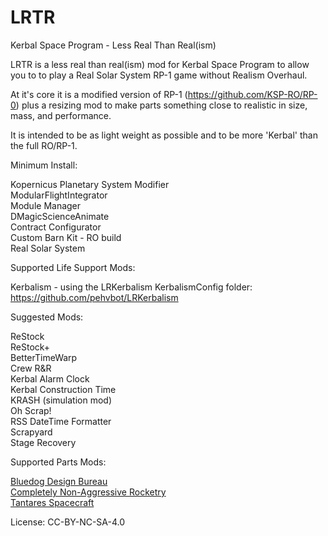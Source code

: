 # LRTR
Kerbal Space Program - Less Real Than Real(ism)

LRTR is a less real than real(ism) mod for Kerbal Space Program to allow you to to play a Real Solar System RP-1 game without Realism Overhaul.

At it's core it is a modified version of RP-1 (https://github.com/KSP-RO/RP-0) plus a resizing mod to make parts something close to realistic in size, mass, and performance.

It is intended to be as light weight as possible and to be more 'Kerbal' than the full RO/RP-1.

Minimum Install:

Kopernicus Planetary System Modifier<br/>
ModularFlightIntegrator<br/>
Module Manager<br/>
DMagicScienceAnimate<br/>
Contract Configurator<br/>
Custom Barn Kit - RO build<br/>
Real Solar System<br/>

Supported Life Support Mods:

Kerbalism - using the LRKerbalism KerbalismConfig folder: https://github.com/pehvbot/LRKerbalism

Suggested Mods:

ReStock<br/>
ReStock+<br/>
BetterTimeWarp<br/>
Crew R&R<br/>
Kerbal Alarm Clock<br/>
Kerbal Construction Time<br/>
KRASH (simulation mod)<br/>
Oh Scrap!<br/>
RSS DateTime Formatter<br/>
Scrapyard<br/>
Stage Recovery<br/>

Supported Parts Mods:

<a href="https://github.com/CobaltWolf/Bluedog-Design-Bureau">Bluedog Design Bureau</a><br />
<a href="https://github.com/DylanSemrau/CompletelyNonAggressiveRocketry">Completely Non-Aggressive Rocketry</a><br />
<a href="https://github.com/Tantares/Tantares/releases">Tantares Spacecraft</a><br />


License: CC-BY-NC-SA-4.0
